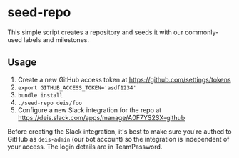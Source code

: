 # seed-repo

This simple script creates a repository and seeds it with our commonly-used labels and milestones.

## Usage

1. Create a new GitHub access token at https://github.com/settings/tokens
2. `export GITHUB_ACCESS_TOKEN='asdf1234'`
3. `bundle install`
4. `./seed-repo deis/foo`
5. Configure a new Slack integration for the repo at https://deis.slack.com/apps/manage/A0F7YS2SX-github

Before creating the Slack integration, it's best to make sure you're authed to GitHub as `deis-admin` (our bot account) so
the integration is independent of your access. The login details are in TeamPassword.
